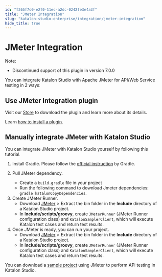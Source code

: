 ```yaml
---
id: "f265f7c0-e2f0-11ec-a2dc-0242fe3e4a3f"
title: "JMeter Integration"
slug: "katalon-studio-enterprise/integration/jmeter-integration"
hide_title: true
---
```


# <a id="id" class="anchor_top_offset"/><a id="ariaid-title1" class="anchor_top_offset"/>JMeter Integration 

<div xmlns="http://www.w3.org/1999/xhtml" className="note note note_note"><span className="note__title">Note:</span> 
  <p className="p" /><div className="p"><ul className="ul"><li className="li"><p className="p">Discontinued support of this plugin in version 7.0.0</p></li></ul></div>
</div>
<p xmlns="http://www.w3.org/1999/xhtml" className="p">You can integrate Katalon Studio with Apache JMeter for API/Web   Service testing in 2 ways:</p> 
    

## <a id="id_1" class="anchor_top_offset"/>Use JMeter Integration plugin

    
      
<p xmlns="http://www.w3.org/1999/xhtml" className="p">Visit our <a className="xref j-external-link" href="https://store.katalon.com/product/139/JMeter-Integration" target="_blank">Store</a>   to download the plugin and learn more about its details.</p> 
      
<p xmlns="http://www.w3.org/1999/xhtml" className="p">Learn <a className="xref" href="/docs/katalon-store/getting-started-with-katalon-store">how     to install a plugin</a>.</p> 
    
  

## <a id="id_2" class="anchor_top_offset"/>Manually integrate JMeter with Katalon Studio

<p xmlns="http://www.w3.org/1999/xhtml" className="p">You can integrate JMeter with Katalon Studio yourself by following this tutorial.</p> 
<ol xmlns="http://www.w3.org/1999/xhtml" className="ol"><li className="li">     <p className="p">Install Gradle. Please follow the <a className="xref j-external-link" href="https://gradle.org/install/" target="_blank">official instruction</a> by Gradle.</p>   </li><li className="li">     <div className="p">Pull JMeter dependency.       <ul className="ul"><li className="li">Create a <code className="ph codeph">build.gradle</code> file in your project</li><li className="li">Run the following command to download Jmeter dependencies: <code className="ph codeph">gradle katalonCopyDependencies</code>.</li></ul></div>   </li><li className="li">Create JMeter Runner.     <ul className="ul"><li className="li">Download <a className="xref j-external-link" href="https://jmeter.apache.org/download_jmeter.cgi" target="_blank">JMeter</a> &gt; Extract the bin folder in the <strong className="ph b">Include</strong> directory of a Katalon Studio project.</li><li className="li">In <strong className="ph b">Include/scripts/groovy</strong>, create <code className="ph codeph">JMeterRunner</code> (JMeter Runner configuration class) and <code className="ph codeph">KatalonSamplerClient</code>, which will execute Katalon test cases and return test results.</li></ul></li><li className="li">Once JMeter is ready, you can run your project.     <ul className="ul"><li className="li">Download <a className="xref j-external-link" href="https://jmeter.apache.org/download_jmeter.cgi" target="_blank">JMeter</a> &gt; Extract the bin folder in the <strong className="ph b">Include</strong> directory of a Katalon Studio project.</li><li className="li">In <strong className="ph b">Include/scripts/groovy</strong>, create <code className="ph codeph">JMeterRunner</code> (JMeter Runner configuration class) and <code className="ph codeph">KatalonSamplerClient</code>, which will execute Katalon test cases and return test results.</li></ul></li></ol> 
<p xmlns="http://www.w3.org/1999/xhtml" className="p">You can download a <a className="xref j-external-link" href="https://github.com/thongmgnguyen/katalon-jmeter-sample" target="_blank">sample project</a> using JMeter to perform API testing in Katalon Studio.</p> 
